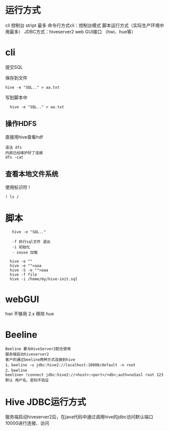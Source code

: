 

# 运行方式

cli 控制台
stript 最多
命令行方式cli：控制台模式
脚本运行方式（实际生产环境中用最多）
JDBC方式：hiveserver2
web GUI接口 （hwi、hue等）

# cli

提交SQL

   
保存到文件

    hive -e "SQL.." > aa.txt
    
写到脚本中
      
      hive -e "SQL.." > aa.txt 

## 操作HDFS

直接用hive查看hdf

    语法 dfs 
    内部已经维护好了连接
    dfs -cat 

## 查看本地文件系统

使用标识符 !

    ! ls /
    
# 脚本
    
       hive -e "SQL.."
       
       -f 执行sql文件 退出
       -i 初始化
       - souse 加载
      
      hive -e ""
      hive -e "">aaa
      hive -S -e "">aaa
      hive -f file
      hive -i /home/my/hive-init.sql
      
       
# webGUI
hwi
    不够用 2.x 移除
hue
    
# Beeline

    Beeline 要与HiveServer2配合使用
    服务端启动hiveserver2
    客户的通过beeline两种方式连接到hive
    1、beeline -u jdbc:hive2://localhost:10000/default -n root
    2、beeline
    beeline> !connect jdbc:hive2://<host>:<port>/<db>;auth=noSasl root 123
    默认 用户名、密码不验证

 # Hive JDBC运行方式
 
 服务端启动hiveserver2后，在java代码中通过调用hive的jdbc访问默认端口10000进行连接、访问    
